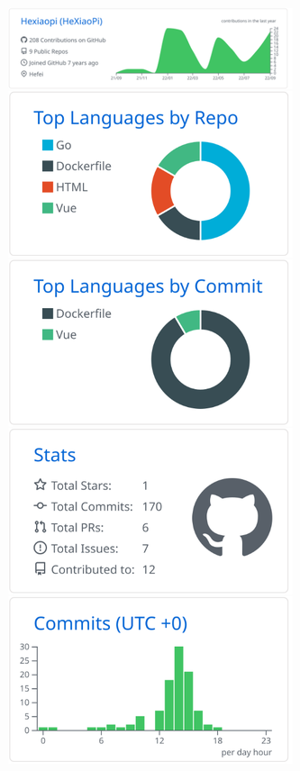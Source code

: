 ![](https://raw.githubusercontent.com/Hexiaopi/Hexiaopi/master/profile-summary-card-output/github/0-profile-details.svg)
![](https://raw.githubusercontent.com/Hexiaopi/Hexiaopi/master/profile-summary-card-output/github/1-repos-per-language.svg)
![](https://raw.githubusercontent.com/Hexiaopi/Hexiaopi/master/profile-summary-card-output/github/2-most-commit-language.svg)
![](https://raw.githubusercontent.com/Hexiaopi/Hexiaopi/master/profile-summary-card-output/github/3-stats.svg)
![](https://raw.githubusercontent.com/Hexiaopi/Hexiaopi/master/profile-summary-card-output/github/4-productive-time.svg)